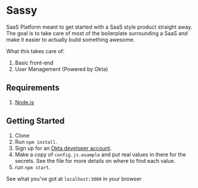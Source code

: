 # Sassy
SaaS Platform meant to get started with a SaaS style product straight away. The goal is to take care of most of the boilerplate surrounding a SaaS and make it easier to actually build something awesome.

What this takes care of:
1) Basic front-end
2) User Management (Powered by Okta)

## Requirements

1. [Node.js](https://nodejs.org/en/)

## Getting Started

1. Clone
2. Run `npm install`.
3. Sign up for an [Okta developer account](https://developer.okta.com/).
4. Make a copy of `config.js.example` and put real values in there for the secrets. See the file for more details on where to find each value.
5. run `npm start`.

See what you've got at `localhost:3000` in your browser
